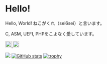 # Hello!
Hello, World! ねこがくれ（sei6sei）と言います。

C, ASM, UEFI, PHPをこよなく愛しています。

<p align="left">
  <a href="https://github.com/nekogakure">
    <img height="20" src="https://komarev.com/ghpvc/?username=nekogakure" />
  </a>
  <a href="https://github.com/nekogakure">
    <img height="20" src="https://img.shields.io/github/followers/nekogakure?label=follower&logo=github&style=flat" />
  </a>
</p>

![](https://skillicons.dev/icons?i=html,css,js,typescript,cpp,php)
[![GitHub stats](https://github-readme-stats.vercel.app/api?username=nekogakure)](https://github.com/anuraghazra/github-readme-stats)
[![trophy](https://github-profile-trophy.vercel.app/?username=nekogakure)](https://github.com/ryo-ma/github-profile-trophy)
